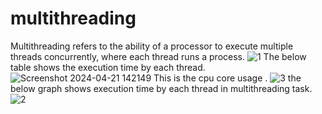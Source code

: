 # multithreading
Multithreading refers to the ability of a processor to execute multiple threads concurrently, where each thread runs a process. 
![1](https://github.com/ChhaviDeora/multithreading/assets/98817403/1e8fe6a6-a17a-4724-969b-20d869151f30)
The below table shows the execution time by each thread.
![Screenshot 2024-04-21 142149](https://github.com/ChhaviDeora/multithreading/assets/98817403/5ae812ad-4df3-4a9a-a416-7cd48c2abdfa)
This is the cpu core usage .
![3](https://github.com/ChhaviDeora/multithreading/assets/98817403/ab926153-756c-439f-8922-ac4e8a33826b)
the below graph shows execution time by each thread in multithreading task.
![2](https://github.com/ChhaviDeora/multithreading/assets/98817403/345559a5-0d04-40c9-8da0-14400c66f1dc)


